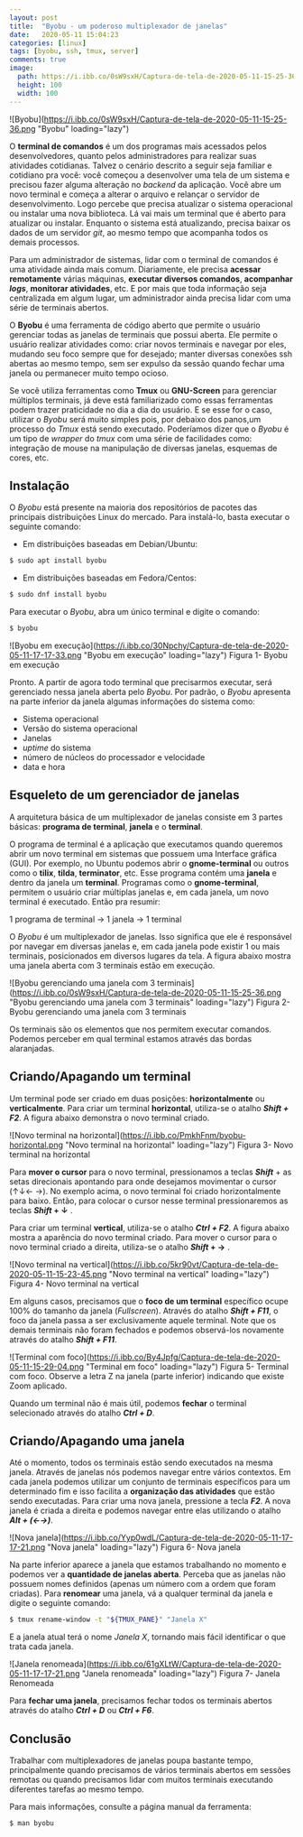 ```yaml
---
layout: post
title:  "Byobu - um poderoso multiplexador de janelas"
date:   2020-05-11 15:04:23
categories: [linux]
tags: [byobu, ssh, tmux, server]
comments: true
image:
  path: https://i.ibb.co/0sW9sxH/Captura-de-tela-de-2020-05-11-15-25-36.png
  height: 100
  width: 100
---
```


![Byobu](https://i.ibb.co/0sW9sxH/Captura-de-tela-de-2020-05-11-15-25-36.png "Byobu" loading="lazy")

O **terminal de comandos** é um dos programas mais acessados pelos desenvolvedores, quanto pelos administradores para realizar suas atividades cotidianas. Talvez o cenário descrito a seguir seja familiar e cotidiano pra você: você começou a desenvolver uma tela de um sistema e precisou fazer alguma alteração no *backend* da aplicação. Você abre um novo terminal e começa a alterar o arquivo e relançar o servidor de desenvolvimento. Logo percebe que precisa atualizar o sistema operacional ou instalar uma nova biblioteca. Lá vai mais um terminal que é aberto para atualizar ou instalar. Enquanto o sistema está atualizando, precisa baixar os dados de um servidor *git*, ao mesmo tempo que acompanha todos os demais processos.

Para um administrador de sistemas, lidar com o terminal de comandos é uma atividade ainda mais comum. Diariamente, ele precisa **acessar remotamente** várias máquinas, **executar diversos comandos**, **acompanhar _logs_**, **monitorar atividades**, etc. E por mais que toda informação seja centralizada em algum lugar, um administrador ainda precisa lidar com uma série de terminais abertos.

O **Byobu** é uma ferramenta de código aberto que permite o usuário gerenciar todas as janelas de terminais que possui aberta. Ele permite o usuário realizar atividades como: criar novos terminais e navegar por eles, mudando seu foco sempre que for desejado; manter diversas conexões ssh abertas ao mesmo tempo, sem ser expulso da sessão quando fechar uma janela ou permanecer muito tempo ocioso.

Se você utiliza ferramentas como **Tmux** ou **GNU-Screen** para gerenciar múltiplos terminais, já deve está familiarizado como essas ferramentas podem trazer praticidade no dia a dia do usuário. E se esse for o caso, utilizar o *Byobu* será muito simples pois, por debaixo dos panos,um processo do *Tmux* está sendo executado. Poderíamos dizer que o *Byobu* é um tipo de *wrapper* do *tmux* com uma série de facilidades como: integração de mouse na manipulação de diversas janelas, esquemas de cores, etc.

## Instalação

O *Byobu* está presente na maioria dos repositórios de pacotes das principais distribuições Linux do mercado. Para instalá-lo, basta executar o seguinte comando:

- Em distribuições baseadas em Debian/Ubuntu:
```sh
$ sudo apt install byobu
```

- Em distribuições baseadas em Fedora/Centos:
```sh
$ sudo dnf install byobu
```

Para executar o *Byobu*, abra um único terminal e digite o comando:
```sh
$ byobu
``` 

![Byobu em execução](https://i.ibb.co/30Npchy/Captura-de-tela-de-2020-05-11-17-17-33.png "Byobu em execução" loading="lazy")
Figura 1- Byobu em execução

Pronto. A partir de agora todo terminal que precisarmos executar, será gerenciado nessa janela aberta pelo *Byobu*. Por padrão, o *Byobu* apresenta na parte inferior da janela algumas informações do sistema como:

- Sistema operacional
- Versão do sistema operacional
- Janelas
- _uptime_ do sistema
- número de núcleos do processador e velocidade
- data e hora


## Esqueleto de um gerenciador de janelas

A arquitetura básica de um multiplexador de janelas consiste em 3 partes básicas: **programa de terminal**, **janela** e o **terminal**.

O programa de terminal é a aplicação que executamos quando queremos abrir um novo terminal em sistemas que possuem uma Interface gráfica (GUI). Por exemplo, no Ubuntu podemos abrir o **gnome-terminal** ou outros como o **tilix**, **tilda**, **terminator**, etc. Esse programa contém uma **janela** e dentro da janela um **terminal**. Programas como o **gnome-terminal**, permitem o usuário criar múltiplas janelas e, em cada janela, um novo terminal é executado. Então pra resumir:

1 programa de terminal → 1 janela → 1 terminal

O *Byobu* é um multiplexador de janelas. Isso significa que ele é responsável por navegar em diversas janelas e, em cada janela pode existir 1 ou mais terminais, posicionados em diversos lugares da tela. A figura abaixo mostra uma janela aberta com 3 terminais estão em execução.

![Byobu gerenciando uma janela com 3 terminais](https://i.ibb.co/0sW9sxH/Captura-de-tela-de-2020-05-11-15-25-36.png "Byobu gerenciando uma janela com 3 terminais" loading="lazy")
Figura 2- Byobu gerenciando uma janela com 3 terminais

Os terminais são os elementos que nos permitem executar comandos. Podemos perceber em qual terminal estamos através das bordas alaranjadas.

## Criando/Apagando um terminal

Um terminal pode ser criado em duas posições: **horizontalmente** ou **verticalmente**.
Para criar um terminal **horizontal**, utiliza-se o atalho **_Shift + F2_**. A figura abaixo demonstra o novo terminal criado.

![Novo terminal na horizontal](https://i.ibb.co/PmkhFnm/byobu-horizontal.png "Novo terminal na horizontal" loading="lazy")
Figura 3- Novo terminal na horizontal

Para **mover o cursor** para o novo terminal, pressionamos a teclas **_Shift_** + as setas direcionais apontando para onde desejamos movimentar o cursor (↑↓← →). No exemplo acima, o novo terminal foi criado horizontalmente para baixo. Então, para colocar o cursor nesse terminal pressionaremos as teclas **_Shift_ + ↓** .

Para criar um terminal **vertical**, utiliza-se o atalho **_Ctrl + F2_**. A figura abaixo mostra a aparência do novo terminal criado. Para mover o cursor para o novo terminal criado a direita, utiliza-se o atalho **_Shift_ + →** .

![Novo terminal na vertical](https://i.ibb.co/5kr90vt/Captura-de-tela-de-2020-05-11-15-23-45.png "Novo terminal na vertical" loading="lazy")
Figura 4- Novo terminal na vertical

Em alguns casos, precisamos que o **foco de um terminal** específico ocupe 100% do tamanho da janela (_Fullscreen_). Através do atalho **_Shift + F11_**, o foco da janela passa a ser exclusivamente aquele terminal. Note que os demais terminais não foram fechados e podemos observá-los novamente através do atalho **_Shift + F11_**.

![Terminal com foco](https://i.ibb.co/By4Jpfg/Captura-de-tela-de-2020-05-11-15-29-04.png "Terminal em foco" loading="lazy")
Figura 5- Terminal com foco. Observe a letra Z na janela (parte inferior) indicando que existe Zoom aplicado.

Quando um terminal não é mais útil, podemos **fechar** o terminal selecionado através do atalho **_Ctrl + D_**.

## Criando/Apagando uma janela

Até o momento, todos os terminais estão sendo executados na mesma janela. Através de janelas nós podemos navegar entre vários contextos. Em cada janela podemos utilizar um conjunto de terminais específicos para um determinado fim e isso facilita a **organização das atividades** que estão sendo executadas. Para criar uma nova janela, pressione a tecla **_F2_**. A nova janela é criada a direita e podemos navegar entre elas utilizando o atalho **_Alt + (←→)_**.

![Nova janela](https://i.ibb.co/Yyp0wdL/Captura-de-tela-de-2020-05-11-17-17-21.png "Nova janela" loading="lazy")
Figura 6- Nova janela

Na parte inferior aparece a janela que estamos trabalhando no momento e podemos ver a **quantidade de janelas aberta**. Perceba que as janelas não possuem nomes definidos (apenas um número com a ordem que foram criadas). Para **renomear** uma janela, vá a qualquer terminal da janela e digite o seguinte comando:

```sh
$ tmux rename-window -t "${TMUX_PANE}" "Janela X"
```

E a janela atual terá o nome _Janela X_, tornando mais fácil identificar o que trata cada janela.

![Janela renomeada](https://i.ibb.co/61gXLtW/Captura-de-tela-de-2020-05-11-17-17-21.png "Janela renomeada" loading="lazy")
Figura 7- Janela Renomeada

Para **fechar uma janela**, precisamos fechar todos os terminais abertos através do atalho **_Ctrl + D_** ou **_Ctrl + F6_**. 

## Conclusão

Trabalhar com multiplexadores de janelas poupa bastante tempo, principalmente quando precisamos de vários terminais abertos em sessões remotas ou quando precisamos lidar com muitos terminais executando diferentes tarefas ao mesmo tempo.

Para mais informações, consulte a página manual da ferramenta:

```sh
$ man byobu
```
